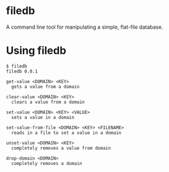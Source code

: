 # filedb

A command line tool for manipulating a simple, flat-file database.

# Using filedb

```
$ filedb
filedb 0.0.1

get-value <DOMAIN> <KEY>
  gets a value from a domain

clear-value <DOMAIN> <KEY>
  clears a value from a domain

set-value <DOMAIN> <KEY> <VALUE>
  sets a value in a domain

set-value-from-file <DOMAIN> <KEY> <FILENAME>
  reads in a file to set a value in a domain

unset-value <DOMAIN> <KEY>
  completely removes a value from domain

drop-domain <DOMAIN>
  completely removes a domain
```
